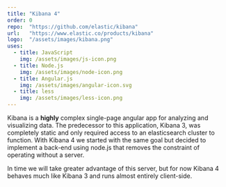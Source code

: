 ```yaml
---
title: "Kibana 4"
order: 0
repo:  "https://github.com/elastic/kibana"
url:   "https://www.elastic.co/products/kibana"
logo:  "/assets/images/kibana.png"
uses:
  - title: JavaScript
    img: /assets/images/js-icon.png
  - title: Node.js
    img: /assets/images/node-icon.png
  - title: Angular.js
    img: /assets/images/angular-icon.svg
  - title: less
    img: /assets/images/less-icon.png
---
```


Kibana is a **highly** complex single-page angular app for analyzing and visualizing data. The predecessor to this application, Kibana 3, was completely static and only required access to an elasticsearch cluster to function. With Kibana 4 we started with the same goal but decided to implement a back-end using node.js that removes the constraint of operating without a server.

In time we will take greater advantage of this server, but for now Kibana 4 behaves much like Kibana 3 and runs almost entirely client-side.
